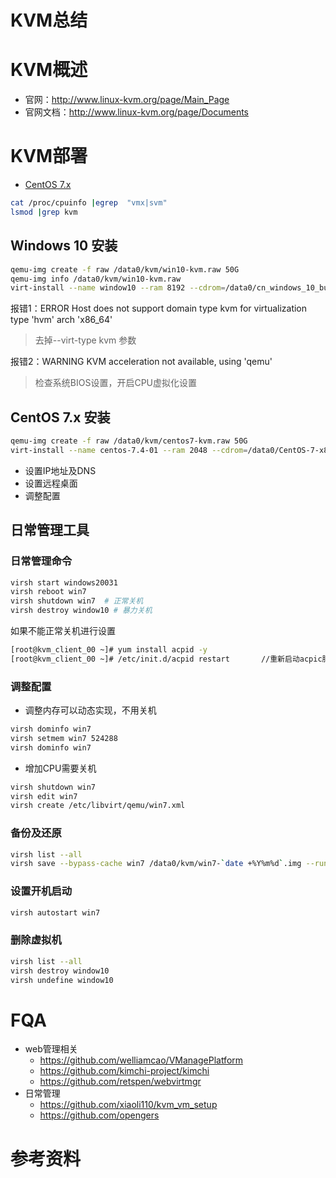 # KVM总结
# KVM概述
- 官网：http://www.linux-kvm.org/page/Main_Page
- 官网文档：http://www.linux-kvm.org/page/Documents

# KVM部署
- [CentOS 7.x](http://linux.dell.com/files/whitepapers/KVM_Virtualization_in_RHEL_7_Made_Easy.pdf)
``` bash
cat /proc/cpuinfo |egrep  "vmx|svm"
lsmod |grep kvm
```
## Windows 10 安装
``` bash
qemu-img create -f raw /data0/kvm/win10-kvm.raw 50G
qemu-img info /data0/kvm/win10-kvm.raw
virt-install --name window10 --ram 8192 --cdrom=/data0/cn_windows_10_business_editions_version_1803_updated_march_2018_x64_dvd_12063730.iso --boot cdrom --cpu core2duo --network bridge=br0,model='e1000' --graphics vnc,listen=0.0.0.0 --disk path=/data0/kvm/win10-kvm.raw,bus='ide' --noautoconsole --os-type=windows
```
报错1：ERROR    Host does not support domain type kvm for virtualization type 'hvm' arch 'x86_64'
> 去掉--virt-type kvm 参数

报错2：WARNING  KVM acceleration not available, using 'qemu'
> 检查系统BIOS设置，开启CPU虚拟化设置

## CentOS 7.x 安装
``` bash
qemu-img create -f raw /data0/kvm/centos7-kvm.raw 50G
virt-install --name centos-7.4-01 --ram 2048 --cdrom=/data0/CentOS-7-x86_64-DVD-1804.iso --boot cdrom --network bridge=br0 --graphics vnc,listen=0.0.0.0 --disk path=/data0/kvm/centos7-kvm.raw --noautoconsole --os-type=linux
```
- 设置IP地址及DNS
- 设置远程桌面
- 调整配置

## 日常管理工具
### 日常管理命令
``` bash
virsh start windows20031
virsh reboot win7
virsh shutdown win7  # 正常关机
virsh destroy window10 # 暴力关机
```
如果不能正常关机进行设置
``` bash
[root@kvm_client_00 ~]# yum install acpid -y
[root@kvm_client_00 ~]# /etc/init.d/acpid restart       //重新启动acpic服务，安装后默认会加入到开机启动的
```

### 调整配置
- 调整内存可以动态实现，不用关机
``` bash
virsh dominfo win7
virsh setmem win7 524288
virsh dominfo win7
```
- 增加CPU需要关机
``` bash
virsh shutdown win7
virsh edit win7
virsh create /etc/libvirt/qemu/win7.xml
```
### 备份及还原
``` bash
virsh list --all
virsh save --bypass-cache win7 /data0/kvm/win7-`date +%Y%m%d`.img --running

```
### 设置开机启动
``` bash
virsh autostart win7
```

### 删除虚拟机
``` bash
virsh list --all
virsh destroy window10
virsh undefine window10
```
# FQA
- web管理相关
  - https://github.com/welliamcao/VManagePlatform
  - https://github.com/kimchi-project/kimchi
  - https://github.com/retspen/webvirtmgr
- 日常管理
  - https://github.com/xiaoli110/kvm_vm_setup
  - https://github.com/opengers

# 参考资料
